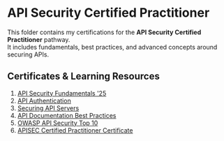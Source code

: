 # API Security Certified Practitioner

This folder contains my certifications for the **API Security Certified Practitioner** pathway.  
It includes fundamentals, best practices, and advanced concepts around securing APIs.

## Certificates & Learning Resources

1. [API Security Fundamentals '25](API%20Security%20Practitioner/API%20Security%20Fundamentals%20'25.pdf)  
2. [API Authentication](API%20Security%20Practitioner/API%20Authentication.pdf)  
3. [Securing API Servers](API%20Security%20Practitioner/Securing%20API%20Servers.pdf)  
4. [API Documentation Best Practices](API%20Security%20Practitioner/API%20Documentation%20Best%20Practices.pdf)  
5. [OWASP API Security Top 10](API%20Security%20Practitioner/OWASP%20API%20Security%20Top%2010.pdf)  
6. [APISEC Certified Practitioner Certificate](API%20Security%20Practitioner/APISEC%20CERTIFIED%20PRACTITIONER.pdf)  

